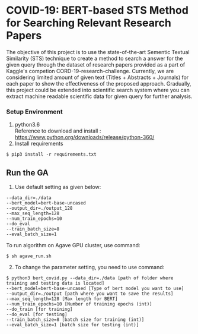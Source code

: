 # COVID-19: BERT-based STS Method for Searching Relevant Research Papers

The objective of this project is to use the state-of-the-art Sementic Textual Similarity (STS) technique to create a method to search a answer for the given query through the dataset of research papers provided as a part of Kaggle's competion CORD-19-research-challenge. Currently, we are considering limited amount of given text (Titles + Abstracts + Journals) for each paper to show the effectiveness of the proposed approach. Gradually, this project could be extended into scientific search system where you can extract machine readable scientific data for given query for further analysis.

### Setup Environment

1. python3.6 <br /> Reference to download and install : https://www.python.org/downloads/release/python-360/
2. Install requirements <br /> 
```
$ pip3 install -r requirements.txt
```

## Run the GA
1. Use default setting as given below:
```
--data_dir=./data 
--bert_model=bert-base-uncased 
--output_dir=./output_128 
--max_seq_length=128 
--num_train_epochs=10 
--do_eval 
--train_batch_size=8 
--eval_batch_size=1
```
To run algorithm on Agave GPU cluster, use command:
```
$ sh agave_run.sh
```

2. To change the parameter setting, you need to use command:

```
$ python3 bert_covid.py --data_dir=./data [path of folder where training and testing data is located] 
--bert_model=bert-base-uncased [Type of bert model you want to use]
--output_dir=./output [path where you want to save the results]
--max_seq_length=128 [Max length for BERT]
--num_train_epochs=10 [Number of training epochs (int)]
--do_train [for training]
--do_eval [for testing] 
--train_batch_size=8 [batch size for training (int)]
--eval_batch_size=1 [batch size for testing (int)]
``` 
